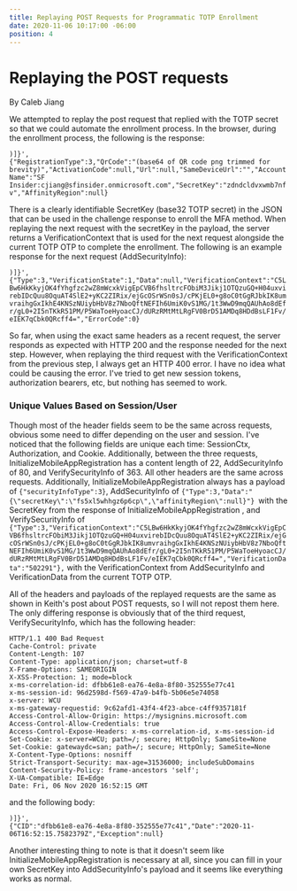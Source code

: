 ```yaml
---
title: Replaying POST Requests for Programmatic TOTP Enrollment
date: 2020-11-06 10:17:00 -06:00
position: 4
---
```


# Replaying the POST requests

By Caleb Jiang

We attempted to replay the post request that replied with the TOTP secret so that we could automate the enrollment process. In the browser, during the enrollment process, the following is the response:

`)]}',`\
`{"RegistrationType":3,"QrCode":"(base64 of QR code png trimmed for brevity)","ActivationCode":null,"Url":null,"SameDeviceUrl":"","AccountName":"SF Insider:cjiang@sfinsider.onmicrosoft.com","SecretKey":"zdndcldvxwmb7nfv","AffinityRegion":null}`

There is a clearly identifiable SecretKey (base32 TOTP secret) in the JSON that can be used in the challenge response to enroll the MFA method. When replaying the next request with the secretKey in the payload, the server returns a VerificationContext that is used for the next request alongside the current TOTP OTP to complete the enrollment. The following is an example response for the next request (AddSecurityInfo):

`)]}',
`\
`{"Type":3,"VerificationState":1,"Data":null,"VerificationContext":"C5LBw6HkKkyjOK4fYhgfzc2wZ8mWcxkVigEpCVB6fhsltrcFObiM3Jikj1OTQzuGQ+H04uxvirebIDcQuu8OquAT4SlE2+yKC2ZIRix/ejGcOSrWSn0sJ/cPKjEL0+g8oC0tGgRJbkIK8umvraihgGxIkhE4KNSzNUiybHbV8z7NboQftNEFIh6UmiK0vS1MG/1t3WwD9mqQAUhAo8dEfr/gL0+2I5nTKkR51PM/P5WaToeHyoacCJ/dURzRMtMtLRgFV0BrD51AMDq8HDdBsLF1Fv/eIEK7qCbk0QRcff4=","ErrorCode":0}`

So far, when using the exact same headers as a recent request, the server responds as expected with HTTP 200 and the response needed for the next step. However, when replaying the third request with the VerificationContext from the previous step, I always get an HTTP 400 error. I have no idea what could be causing the error. I've tried to get new session tokens, authorization bearers, etc, but nothing has seemed to work.

### Unique Values Based on Session/User

Though most of the header fields seem to be the same across requests, obvious some need to differ depending on the user and session. I've noticed that the following fields are unique each time: SessionCtx, Authorization, and Cookie. Additionally, between the three requests, InitializeMobileAppRegistration has a content length of 22, AddSecurityInfo of 80, and VerifySecurityInfo of 363. All other headers are the same across requests. Additionally, InitializeMobileAppRegistration always has a payload of `{"securityInfoType":3}`, AddSecurityInfo of `{"Type":3,"Data":"{\"secretKey\":\"fs5xl5whhgz6p6cp\",\"affinityRegion\":null}"} `with the SecretKey from the response of InitializeMobileAppRegistration , and VerifySecurityInfo of `{"Type":3,"VerificationContext":"C5LBw6HkKkyjOK4fYhgfzc2wZ8mWcxkVigEpCVB6fhsltrcFObiM3Jikj1OTQzuGQ+H04uxvirebIDcQuu8OquAT4SlE2+yKC2ZIRix/ejGcOSrWSn0sJ/cPKjEL0+g8oC0tGgRJbkIK8umvraihgGxIkhE4KNSzNUiybHbV8z7NboQftNEFIh6UmiK0vS1MG/1t3WwD9mqQAUhAo8dEfr/gL0+2I5nTKkR51PM/P5WaToeHyoacCJ/dURzRMtMtLRgFV0BrD51AMDq8HDdBsLF1Fv/eIEK7qCbk0QRcff4=","VerificationData":"502291"},` with the VerificationContext from  AddSecurityInfo and VerificationData from the current TOTP OTP.

All of the headers and payloads of the replayed requests are the same as shown in Keith's post about POST requests, so I will not repost them here. The only differing response is obviously that of the third request, VerifySecurityInfo, which has the following header: 

`HTTP/1.1 400 Bad Request
`\
`Cache-Control: private
`\
`Content-Length: 107
`\
`Content-Type: application/json; charset=utf-8
`\
`X-Frame-Options: SAMEORIGIN
`\
`X-XSS-Protection: 1; mode=block
`\
`x-ms-correlation-id: dfbb61e8-ea76-4e8a-8f80-352555e77c41
`\
`x-ms-session-id: 96d2598d-f569-47a9-b4fb-5b06e5e74058
`\
`x-server: WCU
`\
`x-ms-gateway-requestid: 9c62afd1-43f4-4f23-abce-c4ff9357181f
`\
`Access-Control-Allow-Origin: https://mysignins.microsoft.com
`\
`Access-Control-Allow-Credentials: true
`\
`Access-Control-Expose-Headers: x-ms-correlation-id, x-ms-session-id
`\
`Set-Cookie: x-server=WCU; path=/; secure; HttpOnly; SameSite=None
`\
`Set-Cookie: gatewaydc=san; path=/; secure; HttpOnly; SameSite=None
`\
`X-Content-Type-Options: nosniff
`\
`Strict-Transport-Security: max-age=31536000; includeSubDomains
`\
`Content-Security-Policy: frame-ancestors 'self';
`\
`X-UA-Compatible: IE=Edge
`\
`Date: Fri, 06 Nov 2020 16:52:15 GMT`

and the following body:

`)]}',
`\
`{"CID":"dfbb61e8-ea76-4e8a-8f80-352555e77c41","Date":"2020-11-06T16:52:15.7582379Z","Exception":null}`

Another interesting thing to note is that it doesn't seem like InitializeMobileAppRegistration is necessary at all, since you can fill in your own SecretKey into AddSecurityInfo's payload and it seems like everything works as normal.